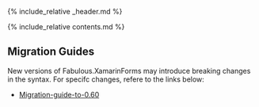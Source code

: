 {% include_relative _header.md %}

{% include_relative contents.md %}

Migration Guides
------

New versions of Fabulous.XamarinForms may introduce breaking changes in the syntax. For specifc changes, refere to the links below:

* [Migration-guide-to-0.60](migration-guide-to-0.60.html)